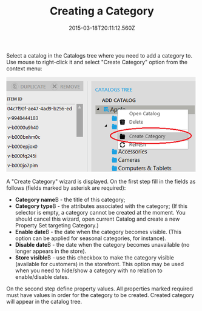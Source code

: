 ﻿---
title: Creating a Category
description: Creating a Category
layout: docs
date: 2015-03-18T20:11:12.560Z
priority: 1
---
Select a catalog in the Catalogs tree where you need to add a category to. Use mouse to right-click it and select "Create Category" option from the context menu:

<img src="../../../../assets/images/docs/021-add-category.png" />

A "Create Category" wizard is displayed. On the first step fill in the fields as follows (fields marked by asterisk are required):

* **Category name**В - the title of this category;
* **Category type**В - the attributes associated with the category; (If this selector is empty, a category cannot be created at the moment. You should cancel this wizard, open current Catalog and create a new Property Set targeting Category.)
* **Enable date**В - the date when the category becomes visible. (This option can be applied for seasonal categories, for instance).
* **Disable date**В - the date when the category becomes unavailable (no longer appears in the store).
* **Store visible**В - use this checkbox to make the category visible (available for customers) in the storefront. This option may be used when you need to hide/show a category with no relation to enable/disable dates.

On the second step define property values. All properties marked required must have values in order for the category to be created. Created category will appear in the catalog tree.
